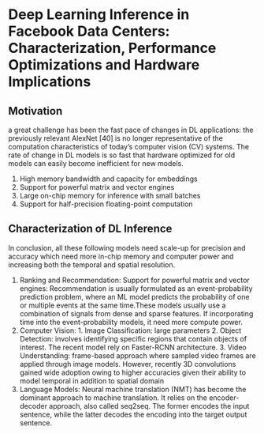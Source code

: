 # Deep Learning Inference in Facebook Data Centers: Characterization, Performance Optimizations and Hardware Implications
## Motivation 
a great challenge has been the fast pace of changes in DL applications: the previously relevant AlexNet [40] is no longer representative of the computation characteristics of today’s computer vision (CV) systems. The rate of change in DL models is so fast that hardware optimized for old models can easily become inefficient for new models.

<ol>
    <li>High memory bandwidth and capacity for embeddings</li>
    <li>Support for powerful matrix and vector engines</li>
    <li>Large on-chip memory for inference with small batches</li>
    <li> Support for half-precision floating-point computation </li>
</ol>

## Characterization of DL Inference
In conclusion, all these following models need scale-up for precision and accuracy which need more in-chip memory and computer power and increasing both the temporal and spatial resolution.
<ol>
    <li>Ranking and Recommendation: 
    Support for powerful matrix and vector engines: Recommendation is usually formulated as an event-probability prediction problem, where an ML model predicts the probability of one or multiple events at the same time.These models usually use a combination of signals from dense and sparse features. If incorporating time into the event-probability models, it need more compute power.</li>
    <li>Computer Vision: 1. Image Classification: large parameters 2. Object Detection: involves identifying specific regions that contain objects of interest. The recent model rely on Faster-RCNN architecture. 3. Video Understanding: frame-based approach where sampled video frames are applied through image models. However, recently 3D convolutions gained wide adoption owing to higher accuracies given their ability to model temporal in addition to spatial domain   </li>
   <li>  Language Models:  Neural machine translation (NMT) has become the dominant approach to machine translation. It relies on the encoder-decoder approach, also called seq2seq. The former encodes the input sentence, while the latter decodes the encoding into the target output sentence.           </li>
</ol>
